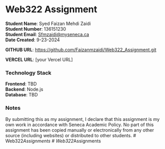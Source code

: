 # Web322 Assignment

**Student Name**: Syed Faizan Mehdi Zaidi  
**Student Number**: 136151230  
**Student Email**: Sfmzaidi@myseneca.ca  
**Date Created**: 9-23-2024 

**GITHUB URL**: https://github.com/Faizanmzaidi/Web322_Assignment.git
  
**VERCEL URL**: [your Vercel URL]

### Technology Stack
**Frontend**: TBD  
**Backend**: Node.js  
**Database**: TBD  

### Notes
By submitting this as my assignment, I declare that this assignment is my own work in accordance with Seneca Academic Policy. No part of this assignment has been copied manually or electronically from any other source (including websites) or distributed to other students.
#   W e b 3 2 2 _ A s s i g n m e n t s 
 
 #   W e b 3 2 2 _ A s s i g n m e n t s 
 
 
